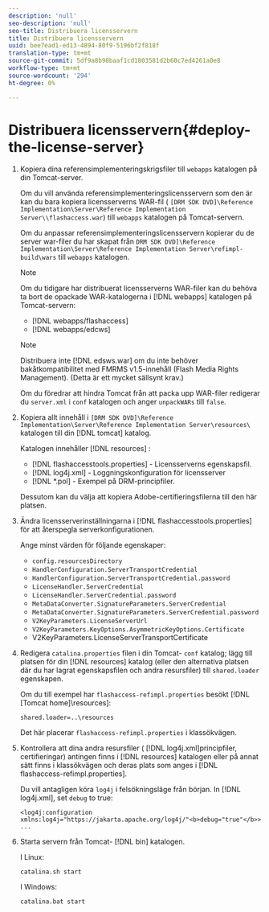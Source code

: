 ```yaml
---
description: 'null'
seo-description: 'null'
seo-title: Distribuera licensservern
title: Distribuera licensservern
uuid: bee7ead1-ed13-4894-80f9-5196bf2f818f
translation-type: tm+mt
source-git-commit: 5df9a8b98baaf1cd1803581d2b60c7ed4261a0e8
workflow-type: tm+mt
source-wordcount: '294'
ht-degree: 0%

---
```



# Distribuera licensservern{#deploy-the-license-server}

1. Kopiera dina referensimplementeringskrigsfiler till `webapps` katalogen på din Tomcat-server.

   Om du vill använda referensimplementeringslicensservern som den är kan du bara kopiera licensserverns WAR-fil ( `[DRM SDK DVD]\Reference Implementation\Server\Reference Implementation Server\\flashaccess.war`) till `webapps` katalogen på Tomcat-servern.

   Om du anpassar referensimplementeringslicensservern kopierar du de server war-filer du har skapat från `DRM SDK DVD]\Reference Implementation\Server\Reference Implementation Server\refimpl-build\wars` till `webapps` katalogen.

   >[!NOTE]
   >
   >Om du tidigare har distribuerat licensserverns WAR-filer kan du behöva ta bort de opackade WAR-katalogerna i [!DNL webapps] katalogen på Tomcat-servern:
   >
   >* [!DNL webapps/flashaccess]
   >* [!DNL webapps/edcws]


   >[!NOTE]
   >
   >Distribuera inte [!DNL edsws.war] om du inte behöver bakåtkompatibilitet med FMRMS v1.5-innehåll (Flash Media Rights Management). (Detta är ett mycket sällsynt krav.)
   >
   >Om du föredrar att hindra Tomcat från att packa upp WAR-filer redigerar du `server.xml` i `conf` katalogen och anger `unpackWARs` till `false`.

1. Kopiera allt innehåll i `[DRM SDK DVD]\Reference Implementation\Server\Reference Implementation Server\resources\` katalogen till din [!DNL tomcat] katalog.

   Katalogen innehåller [!DNL resources] :

   * [!DNL flashaccesstools.properties] - Licensserverns egenskapsfil.
   * [!DNL log4j.xml] - Loggningskonfiguration för licensserver
   * [!DNL *.pol] - Exempel på DRM-principfiler.

   Dessutom kan du välja att kopiera Adobe-certifieringsfilerna till den här platsen.

1. Ändra licensserverinställningarna i [!DNL flashaccesstools.properties] för att återspegla serverkonfigurationen.

   Ange minst värden för följande egenskaper:

   * `config.resourcesDirectory`
   * `HandlerConfiguration.ServerTransportCredential`
   * `HandlerConfiguration.ServerTransportCredential.password`
   * `LicenseHandler.ServerCredential`
   * `LicenseHandler.ServerCredential.password`
   * `MetaDataConverter.SignatureParameters.ServerCredential`
   * `MetaDataConverter.SignatureParameters.ServerCredential.password`
   * `V2KeyParameters.LicenseServerUrl`
   * `V2KeyParameters.KeyOptions.AsymmetricKeyOptions.Certificate`
   * V2KeyParameters.LicenseServerTransportCertificate

1. Redigera `catalina.properties` filen i din Tomcat- `conf` katalog; lägg till platsen för din [!DNL resources] katalog (eller den alternativa platsen där du har lagrat egenskapsfilen och andra resursfiler) till `shared.loader` egenskapen.

   Om du till exempel har `flashaccess-refimpl.properties` besökt [!DNL [Tomcat home]\resources\]:

   ```
   shared.loader=..\resources
   ```

   Det här placerar `flashaccess-refimpl.properties` i klassökvägen.
1. Kontrollera att dina andra resursfiler ( [!DNL log4j.xml]principfiler, certifieringar) antingen finns i [!DNL resources] katalogen eller på annat sätt finns i klassökvägen och deras plats som anges i [!DNL flashaccess-refimpl.properties].

   Du vill antagligen köra `log4j` i felsökningsläge från början. In [!DNL log4j.xml], set `debug` to true:

   ```
   <log4j:configuration xmlns:log4j="https://jakarta.apache.org/log4j/"<b>debug="true"</b>>
   ...
   ```

1. Starta servern från Tomcat- [!DNL bin] katalogen.

   I Linux:

   ```
   catalina.sh start
   ```

   I Windows:

   ```
   catalina.bat start
   ```
